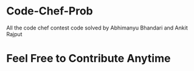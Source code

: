 # Code-Chef-Prob
All the code chef contest code solved by Abhimanyu Bhandari and Ankit Rajput
# Feel Free to Contribute Anytime

